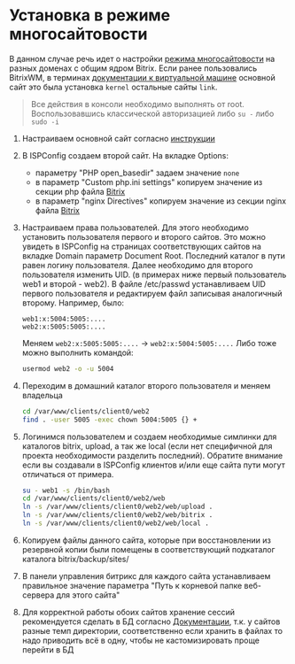 # Установка в режиме многосайтовости

В данном случае речь идет о настройки [режима многосайтовости](https://dev.1c-bitrix.ru/learning/course/?COURSE_ID=103&TYPE=Y) на разных доменах с общим ядром Bitrix. Если ранее пользовались BitrixWM, в терминах [документации к виртуальной машине](https://dev.1c-bitrix.ru/learning/course/index.php?COURSE_ID=37&LESSON_ID=8849) основной сайт это была установка `kernel` остальные сайты `link`.
 
> Все действия в консоли необходимо выполнять от root. Воспользовавшись классической авторизацией либо `su -` либо `sudo -i` 

1. Настраиваем основной сайт согласно [инструкции](/doc/bitrix/multisite.md)
2. В ISPConfig создаем второй сайт. На вкладке Options:
   * параметру "PHP open_basedir" задаем значение `none`
   * в параметр "Custom php.ini settings" копируем значение из секции php файла [Bitrix](/Bitrix) 
   * в параметр "nginx Directives" копируем значение из секции nginx файла [Bitrix](/Bitrix) 
3. Настраиваем права пользователей. Для этого необходимо установить пользователя первого и второго сайтов. Это можно увидеть в ISPConfig на страницах соответствующих сайтов на вкладке Domain параметр Document Root. Последний каталог в пути равен логину пользователя. Далее необходимо для второго пользователя изменить UID. (в примерах ниже первый пользователь web1 и второй - web2). В файле /etc/passwd устанавливаем UID первого пользователя и редактируем файл записывая аналогичный второму. Например, было:
    ```
   web1:x:5004:5005:....
   web2:x:5005:5005:....
   ```
   Меняем `web2:x:5005:5005:....` -> `web2:x:5004:5005:....` Либо тоже можно выполнить командой:
   ```bash
   usermod web2 -o -u 5004
    ```
4. Переходим в домашний каталог второго пользователя и меняем владельца
    ```bash
    cd /var/www/clients/client0/web2
    find . -user 5005 -exec chown 5004:5005 {} +
    ```

5. Логинимся пользователем и создаем необходимые симлинки для каталогов bitrix, upload, а так же local (если нет специфичной для проекта необходимости разделить последний). Обратите внимание если вы создавали в ISPConfig клиентов и/или еще сайта пути могут отличаться от примера.
   ```bash
   su - web1 -s /bin/bash
   cd /var/www/clients/client0/web2/web
   ln -s /var/www/clients/client0/web2/web/upload .
   ln -s /var/www/clients/client0/web2/web/bitrix .
   ln -s /var/www/clients/client0/web2/web/local .
   ```
6. Копируем файлы данного сайта, которые при восстановлении из резервной копии были помещены в соответствующий подкаталог каталога bitrix/backup/sites/
7. В панели управления битрикс для каждого сайта устанавливаем правильное значение параметра "Путь к корневой папке веб-сервера для этого сайта"
8. Для корректной работы обоих сайтов хранение сессий рекомендуется сделать в БД согласно [Документации](https://dev.1c-bitrix.ru/learning/course/index.php?COURSE_ID=43&LESSON_ID=14026), т.к. у сайтов разные темп директории, соответственно если хранить в файлах то надо приводить всё в одну, чтобы не кастомизировать проще перейти в БД